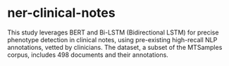 # ner-clinical-notes
This study leverages BERT and Bi-LSTM (Bidirectional LSTM) for precise phenotype detection in clinical notes, using pre-existing high-recall NLP annotations, vetted by clinicians. The dataset, a subset of the MTSamples corpus, includes 498 documents and their annotations.
